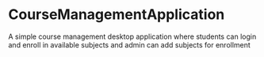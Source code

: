 # CourseManagementApplication
A simple course management desktop application where students can login and enroll in available subjects and admin can add subjects for enrollment
